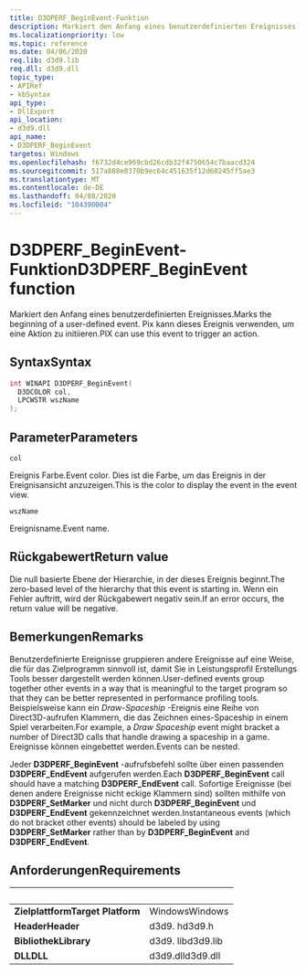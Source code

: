 ```yaml
---
title: D3DPERF_BeginEvent-Funktion
description: Markiert den Anfang eines benutzerdefinierten Ereignisses. Pix kann dieses Ereignis verwenden, um eine Aktion zu initiieren.
ms.localizationpriority: low
ms.topic: reference
ms.date: 04/06/2020
req.lib: d3d9.lib
req.dll: d3d9.dll
topic_type:
- APIRef
- kbSyntax
api_type:
- DllExport
api_location:
- d3d9.dll
api_name:
- D3DPERF_BeginEvent
targetos: Windows
ms.openlocfilehash: f6732d4ce969cbd26cdb32f4750654c7baacd324
ms.sourcegitcommit: 517a888e0370b9ec64c451635f12d60245ff5ae3
ms.translationtype: MT
ms.contentlocale: de-DE
ms.lasthandoff: 04/08/2020
ms.locfileid: "104390004"
---
```

# <a name="d3dperf_beginevent-function"></a><span data-ttu-id="ba664-104">D3DPERF_BeginEvent-Funktion</span><span class="sxs-lookup"><span data-stu-id="ba664-104">D3DPERF_BeginEvent function</span></span>

<span data-ttu-id="ba664-105">Markiert den Anfang eines benutzerdefinierten Ereignisses.</span><span class="sxs-lookup"><span data-stu-id="ba664-105">Marks the beginning of a user-defined event.</span></span> <span data-ttu-id="ba664-106">Pix kann dieses Ereignis verwenden, um eine Aktion zu initiieren.</span><span class="sxs-lookup"><span data-stu-id="ba664-106">PIX can use this event to trigger an action.</span></span>

## <a name="syntax"></a><span data-ttu-id="ba664-107">Syntax</span><span class="sxs-lookup"><span data-stu-id="ba664-107">Syntax</span></span>

```cpp
int WINAPI D3DPERF_BeginEvent(
  D3DCOLOR col,
  LPCWSTR wszName
);
```

## <a name="parameters"></a><span data-ttu-id="ba664-108">Parameter</span><span class="sxs-lookup"><span data-stu-id="ba664-108">Parameters</span></span>

`col`

<span data-ttu-id="ba664-109">Ereignis Farbe.</span><span class="sxs-lookup"><span data-stu-id="ba664-109">Event color.</span></span> <span data-ttu-id="ba664-110">Dies ist die Farbe, um das Ereignis in der Ereignisansicht anzuzeigen.</span><span class="sxs-lookup"><span data-stu-id="ba664-110">This is the color to display the event in the event view.</span></span>

`wszName`

<span data-ttu-id="ba664-111">Ereignisname.</span><span class="sxs-lookup"><span data-stu-id="ba664-111">Event name.</span></span>

## <a name="return-value"></a><span data-ttu-id="ba664-112">Rückgabewert</span><span class="sxs-lookup"><span data-stu-id="ba664-112">Return value</span></span>

<span data-ttu-id="ba664-113">Die null basierte Ebene der Hierarchie, in der dieses Ereignis beginnt.</span><span class="sxs-lookup"><span data-stu-id="ba664-113">The zero-based level of the hierarchy that this event is starting in.</span></span> <span data-ttu-id="ba664-114">Wenn ein Fehler auftritt, wird der Rückgabewert negativ sein.</span><span class="sxs-lookup"><span data-stu-id="ba664-114">If an error occurs, the return value will be negative.</span></span>

## <a name="remarks"></a><span data-ttu-id="ba664-115">Bemerkungen</span><span class="sxs-lookup"><span data-stu-id="ba664-115">Remarks</span></span>

<span data-ttu-id="ba664-116">Benutzerdefinierte Ereignisse gruppieren andere Ereignisse auf eine Weise, die für das Zielprogramm sinnvoll ist, damit Sie in Leistungsprofil Erstellungs Tools besser dargestellt werden können.</span><span class="sxs-lookup"><span data-stu-id="ba664-116">User-defined events group together other events in a way that is meaningful to the target program so that they can be better represented in performance profiling tools.</span></span> <span data-ttu-id="ba664-117">Beispielsweise kann ein *Draw-Spaceship* -Ereignis eine Reihe von Direct3D-aufrufen Klammern, die das Zeichnen eines-Spaceship in einem Spiel verarbeiten.</span><span class="sxs-lookup"><span data-stu-id="ba664-117">For example, a *Draw Spaceship* event might bracket a number of Direct3D calls that handle drawing a spaceship in a game.</span></span> <span data-ttu-id="ba664-118">Ereignisse können eingebettet werden.</span><span class="sxs-lookup"><span data-stu-id="ba664-118">Events can be nested.</span></span>

<span data-ttu-id="ba664-119">Jeder **D3DPERF_BeginEvent** -aufrufsbefehl sollte über einen passenden **D3DPERF_EndEvent** aufgerufen werden.</span><span class="sxs-lookup"><span data-stu-id="ba664-119">Each **D3DPERF_BeginEvent** call should have a matching **D3DPERF_EndEvent** call.</span></span> <span data-ttu-id="ba664-120">Sofortige Ereignisse (bei denen andere Ereignisse nicht eckige Klammern sind) sollten mithilfe von **D3DPERF_SetMarker** und nicht durch **D3DPERF_BeginEvent** und **D3DPERF_EndEvent** gekennzeichnet werden.</span><span class="sxs-lookup"><span data-stu-id="ba664-120">Instantaneous events (which do not bracket other events) should be labeled by using **D3DPERF_SetMarker** rather than by **D3DPERF_BeginEvent** and **D3DPERF_EndEvent**.</span></span>

## <a name="requirements"></a><span data-ttu-id="ba664-121">Anforderungen</span><span class="sxs-lookup"><span data-stu-id="ba664-121">Requirements</span></span>
| &nbsp; | &nbsp; |
| ---- |:---- |
| <span data-ttu-id="ba664-122">**Zielplattform**</span><span class="sxs-lookup"><span data-stu-id="ba664-122">**Target Platform**</span></span> | <span data-ttu-id="ba664-123">Windows</span><span class="sxs-lookup"><span data-stu-id="ba664-123">Windows</span></span> |
| <span data-ttu-id="ba664-124">**Header**</span><span class="sxs-lookup"><span data-stu-id="ba664-124">**Header**</span></span> | <span data-ttu-id="ba664-125">d3d9. h</span><span class="sxs-lookup"><span data-stu-id="ba664-125">d3d9.h</span></span> |
| <span data-ttu-id="ba664-126">**Bibliothek**</span><span class="sxs-lookup"><span data-stu-id="ba664-126">**Library**</span></span> | <span data-ttu-id="ba664-127">d3d9. lib</span><span class="sxs-lookup"><span data-stu-id="ba664-127">d3d9.lib</span></span> |
| <span data-ttu-id="ba664-128">**DLL**</span><span class="sxs-lookup"><span data-stu-id="ba664-128">**DLL**</span></span> | <span data-ttu-id="ba664-129">d3d9.dll</span><span class="sxs-lookup"><span data-stu-id="ba664-129">d3d9.dll</span></span> |